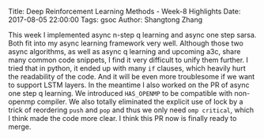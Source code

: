 Title: Deep Reinforcement Learning Methods - Week-8 Highlights
Date: 2017-08-05 22:00:00
Tags: gsoc
Author: Shangtong Zhang

This week I implemented async n-step q learning and async one step sarsa. Both fit into my async learning framework very well. Although those two async algorithms, as well as async q learning and upcoming a3c, share many common code snippets, I find it very difficult to unify them further. I tried that in python, it ended up with many `if` clauses, which heavily hurt the readability of the code. And it will be even more troublesome if we want to support LSTM layers. In the meantime I also worked on the PR of async one step q learning. We introduced `HAS_OPENMP` to be compatible with non-openmp compiler. We also totally eliminated the explicit use of lock by a trick of reordering `push` and `pop` and thus we only need `omp critical`, which I think made the code more clear. I think this PR now is finally ready to merge.
